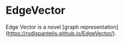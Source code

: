 # EdgeVector
Edge Vector is a novel
[graph representation] (https://rodispantelis.github.io/EdgeVector/).

